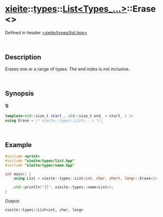 # [xieite](../../../../../xieite.md)\:\:[types](../../../../../types.md)\:\:[List<Types_...>](../../../list.md)\:\:Erase\<\>
Defined in header [<xieite/types/list.hpp>](../../../../../../include/xieite/types/list.hpp)

&nbsp;

## Description
Erases one or a range of types. The end index is not inclusive.

&nbsp;

## Synopsis
#### 1)
```cpp
template<std::size_t start_, std::size_t end_ = start_ + 1>
using Erase = /* xieite::types::List<...> */;
```

&nbsp;

## Example
```cpp
#include <print>
#include "xieite/types/list.hpp"
#include "xieite/types/name.hpp"

int main() {
    using List = xieite::types::List<int, char, short, long>::Erase<2>;

    std::println("{}", xieite::types::name<List>);
}
```
Output:
```
xieite::types::List<int, char, long>
```
